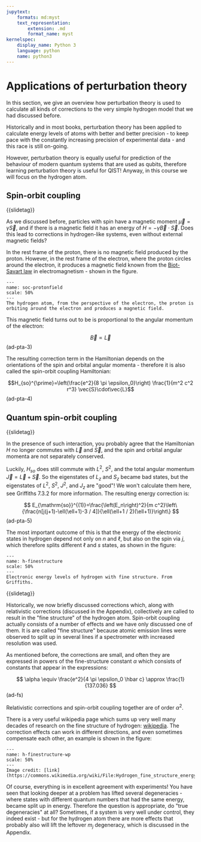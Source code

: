 ```yaml
---
jupytext:
    formats: md:myst
    text_representation:
        extension: .md
        format_name: myst
kernelspec:
    display_name: Python 3
    language: python
    name: python3
---
```


# Applications of perturbation theory

In this section, we give an overview how perturbation theory is used to calculate all kinds of corrections to the very simple hydrogen model that we had discussed before.

Historically and in most books, perturbation theory has been applied to calculate energy levels of atoms with better and better precision - to keep pace with the constantly increasing precision of experimental data - and this race is still on-going.

However, perturbation theory is equally useful for prediction of the behaviour of modern quantum systems that are used as qubits, therefore learning perturbation theory is useful for QIST! Anyway, in this course we will focus on the hydrogen atom.

## Spin-orbit coupling

{{slidetag}}

As we discussed before, particles with spin have a magnetic moment $\vec{\mu}=\gamma\vec{S}$, and if there is a magnetic field it has an energy of $H=-\gamma\vec{B}\cdot\vec{S}$. Does this lead to corrections in hydrogen-like systems, even without external magnetic fields?

In the rest frame of the proton, there is no magnetic field produced by the proton. However, in the rest frame of the electron, where the proton circles around the electron, it produces a magnetic field known from the [Biot-Savart law](https://en.wikipedia.org/wiki/Biot%E2%80%93Savart_law) in electromagnetism - shown in the figure. 

```{figure} figures/perturbation-theory/soc-protonfield.png
---
name: soc-protonfield
scale: 50%
---
The hydrogen atom, from the perspective of the electron, the proton is orbiting around the electron and produces a magnetic field.
```

This magnetic field turns out to be is proportional to the angular momentum of the electron: 

$$\vec{B}\propto\vec{L}$$(ad-pta-3)

The resulting correction term in the Hamiltonian depends on the orientations of the spin and orbital angular momenta - therefore it is also called the spin-orbit coupling Hamiltonian:

$$H_{so}^{\prime}=\left(\frac{e^2}{8 \pi \epsilon_0}\right) \frac{1}{m^2 c^2 r^3} \vec{S}\cdot\vec{L}$$(ad-pta-4)

<!-- TODO not very clear - probably add a slide? -->

## Quantum spin-orbit coupling

{{slidetag}}

In the presence of such interaction, you probably agree that the Hamiltonian $H$ no longer commutes with $\vec{L}$ and $\vec{S}$, and the spin and orbital angular momenta are not separately conserved.

Luckily, $H_{so}$ does still commute with $L^2$, $S^2$, and the total angular momentum $\vec{J}=\vec{L}+\vec{S}$. So the eigenstates of $L_z$ and $S_z$ became bad states, but the eigenstates of $L^2$, $S^2$, $J^2$, and $J_z$ are "good"! We won't calculate them here, see Griffiths 7.3.2 for more information. The resulting energy correction is:

$$
E_{\mathrm{so}}^{(1)}=\frac{\left(E_n\right)^2}{m c^2}\left\{\frac{n[j(j+1)-\ell(\ell+1)-3 / 4]}{\ell(\ell+1 / 2)(\ell+1)}\right\}
$$(ad-pta-5)

The most important outcome of this is that the energy of the electronic states in hydrogen depend not only on $n$ and $\ell$, but also on the spin via $j$, which therefore splits different $\ell$ and $s$ states, as shown in the figure:

```{figure} figures/perturbation-theory/h-finestructure.png
---
name: h-finestructure
scale: 50%
---
Electronic energy levels of hydrogen with fine structure. From Griffiths.
```
<!-- TODO replace also bad-->

{{slidetag}}

Historically, we now briefly discussed corrections which, along with relativistic corrections (discussed in the Appendix), collectively are called to result in the "fine structure" of the hydrogen atom. Spin-orbit coupling actually consists of a number of effects and we have only discussed one of them. It is are called "fine structure" because atomic emission lines were observed to split up in several lines if a spectrometer with increased resolution was used.

As mentioned before, the corrections are small, and often they are expressed in powers of the fine-structure constant $\alpha$ which consists of constants that appear in the expressions: 

$$
\alpha \equiv \frac{e^2}{4 \pi \epsilon_0 \hbar c} \approx \frac{1}{137.036}
$$(ad-fs)

Relativistic corrections and spin-orbit coupling together are of order $\alpha^2$.

There is a very useful wikipedia page which sums up very well many decades of research on the fine structure of hydrogen: [wikipedia](https://en.wikipedia.org/wiki/Fine_structure). The correction effects can work in different directions, and even sometimes compensate each other, an example is shown in the figure:

```{figure} figures/perturbation-theory/h-finestructure-wp.png
---
name: h-finestructure-wp
scale: 50%
---
Image credit: [link](https://commons.wikimedia.org/wiki/File:Hydrogen_fine_structure_energy_2.svg)
```

Of course, everything is in excellent agreement with experiments! You have seen that looking deeper at a problem has lifted several degeneracies - where states with different quantum numbers that had the same energy, became split up in energy. Therefore the question is appropriate, do "true degeneracies" at all? Sometimes, if a system is very well under control, they indeed exist - but for the hydrogen atom there are more effects that probably also will lift the leftover $m_j$ degeneracy, which is discussed in the Appendix.
